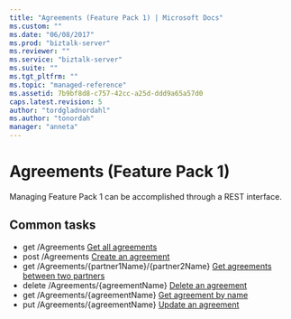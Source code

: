 ```yaml
---
title: "Agreements (Feature Pack 1) | Microsoft Docs"
ms.custom: ""
ms.date: "06/08/2017"
ms.prod: "biztalk-server"
ms.reviewer: ""
ms.service: "biztalk-server"
ms.suite: ""
ms.tgt_pltfrm: ""
ms.topic: "managed-reference"
ms.assetid: 7b9bf8d8-c757-42cc-a25d-ddd9a65a57d0
caps.latest.revision: 5
author: "tordgladnordahl"
ms.author: "tonordah"
manager: "anneta"
---
```

# Agreements (Feature Pack 1)
Managing Feature Pack 1 can be accomplished through a REST interface.  

Common tasks
---
- get  /Agreements [Get all agreements](../feature-pack-1/get-all-agreements.md)
- post  /Agreements [Create an agreement](../feature-pack-1/create-an-agreement.md)
- get  /Agreements/{partner1Name}/{partner2Name} [Get agreements between two partners](../feature-pack-1/get-agreements-between-two-partners.md)
- delete  /Agreements/{agreementName} [Delete an agreement](../feature-pack-1/delete-an-agreement.md)
- get  /Agreements/{agreementName} [Get agreement by name](../feature-pack-1/get-agreement-by-name.md)
- put  /Agreements/{agreementName} [Update an agreement](../feature-pack-1/update-an-agreement.md)
